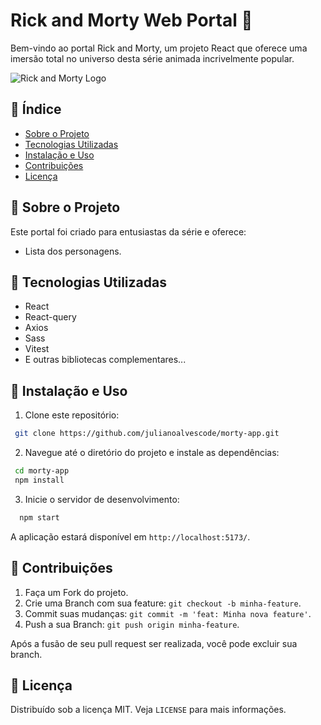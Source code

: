 # Rick and Morty Web Portal 🚀

Bem-vindo ao portal Rick and Morty, um projeto React que oferece uma imersão total no universo desta série animada incrivelmente popular.

![Rick and Morty Logo](https://rickandmortyapi.com/api/character/avatar/2.jpeg)

## 📌 Índice

- [Sobre o Projeto](#sobre-o-projeto)
- [Tecnologias Utilizadas](#tecnologias-utilizadas)
- [Instalação e Uso](#instalação-e-uso)
- [Contribuições](#contribuições)
- [Licença](#licença)

## 📖 Sobre o Projeto

Este portal foi criado para entusiastas da série e oferece:

- Lista dos personagens.

## 🚀 Tecnologias Utilizadas

- React
- React-query
- Axios
- Sass
- Vitest
- E outras bibliotecas complementares...

## 💼 Instalação e Uso

1. Clone este repositório:

```bash
 git clone https://github.com/julianoalvescode/morty-app.git
```

2. Navegue até o diretório do projeto e instale as dependências:

```bash
 cd morty-app
 npm install
```

3. Inicie o servidor de desenvolvimento:

```bash
  npm start
```

A aplicação estará disponível em `http://localhost:5173/`.

## 🤝 Contribuições

1. Faça um Fork do projeto.
2. Crie uma Branch com sua feature: `git checkout -b minha-feature`.
3. Commit suas mudanças: `git commit -m 'feat: Minha nova feature'`.
4. Push a sua Branch: `git push origin minha-feature`.

Após a fusão de seu pull request ser realizada, você pode excluir sua branch.

## 📜 Licença

Distribuído sob a licença MIT. Veja `LICENSE` para mais informações.
